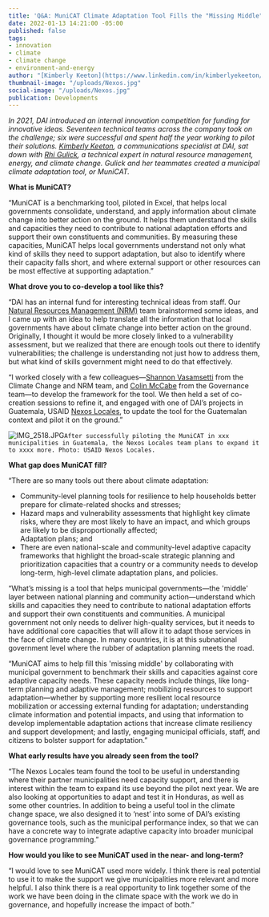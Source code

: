 ```yaml
---
title: 'Q&A: MuniCAT Climate Adaptation Tool Fills the "Missing Middle"'
date: 2022-01-13 14:21:00 -05:00
published: false
tags:
- innovation
- climate
- climate change
- environment-and-energy
author: "[Kimberly Keeton](https://www.linkedin.com/in/kimberlyekeeton/)"
thumbnail-image: "/uploads/Nexos.jpg"
social-image: "/uploads/Nexos.jpg"
publication: Developments
---
```


*In 2021, DAI introduced an internal innovation competition for funding for innovative ideas. Seventeen technical teams across the company took on the challenge; six were successful and spent half the year working to pilot their solutions. [Kimberly Keeton](https://www.linkedin.com/in/kimberlyekeeton/), a communications specialist at DAI, sat down with [Rhi Gulick](https://www.dai.com/who-we-are/our-team/rhiannon-gulick), a technical expert in natural resource management, energy, and climate change. Gulick and her teammates created a municipal climate adaptation tool, or MuniCAT.* 


 


**What is MuniCAT?** 

“MuniCAT is a benchmarking tool, piloted in Excel, that helps local governments consolidate, understand, and apply information about climate change into better action on the ground. It helps them understand the skills and capacities they need to contribute to national adaptation efforts and support their own constituents and communities. By measuring these capacities, MuniCAT helps local governments understand not only what kind of skills they need to support adaptation, but also to identify where their capacity falls short, and where external support or other resources can be most effective at supporting adaptation.” 

**What drove you to co-develop a tool like this?**  

“DAI has an internal fund for interesting technical ideas from staff. Our [Natural Resources Management (NRM)](https://www.dai.com/our-work/solutions/environment-solutions/natural-resource-management) team brainstormed some ideas, and I came up with an idea to help translate all the information that local governments have about climate change into better action on the ground. Originally, I thought it would be more closely linked to a vulnerability assessment, but we realized that there are enough tools out there to identify vulnerabilities; the challenge is understanding not just how to address them, but what kind of skills government might need to do that effectively. 

“I worked closely with a few colleagues—[Shannon Vasamsetti](https://www.dai.com/who-we-are/our-team/shannon-Vasamsetti) from the Climate Change and NRM team, and [Colin McCabe](https://www.dai.com/who-we-are/our-team/colin-mccabe) from the Governance team—to develop the framework for the tool. We then held a set of co-creation sessions to refine it, and engaged with one of DAI’s projects in Guatemala, USAID [Nexos Locales](https://www.dai.com/our-work/projects/guatemala-nexos-locales), to update the tool for the Guatemalan context and pilot it on the ground.”

![IMG_2518.JPG](/uploads/IMG_2518.JPG)`After successfully piloting the MuniCAT in xxx municipalities in Guatemala, the Nexos Locales team plans to expand it to xxxx more. Photo: USAID Nexos Locales.`

**What gap does MuniCAT fill?**  

“There are so many tools out there about climate adaptation: 

* Community-level planning tools for resilience to help households better prepare for climate-related shocks and stresses;  
* Hazard maps and vulnerability assessments that highlight key climate risks, where they are most likely to have an impact, and which groups are likely to be disproportionally affected;  
Adaptation plans; and 
* There are even national-scale and community-level adaptive capacity frameworks that highlight the broad-scale strategic planning and prioritization capacities that a country or a community needs to develop long-term, high-level climate adaptation plans, and policies.  
 
“What’s missing is a tool that helps municipal governments—the 'middle' layer between national planning and community action—understand which skills and capacities they need to contribute to national adaptation efforts and support their own constituents and communities. A municipal government not only needs to deliver high-quality services, but it needs to have additional core capacities that will allow it to adapt those services in the face of climate change. In many countries, it is at this subnational government level where the rubber of adaptation planning meets the road.

“MuniCAT aims to help fill this 'missing middle' by collaborating with municipal government to benchmark their skills and capacities against core adaptive capacity needs. These capacity needs include things, like long-term planning and adaptive management; mobilizing resources to support adaptation—whether by supporting more resilient local resource mobilization or accessing external funding for adaptation; understanding climate information and potential impacts, and using that information to develop implementable adaptation actions that increase climate resiliency and support development; and lastly, engaging municipal officials, staff, and citizens to bolster support for adaptation.” 

**What early results have you already seen from the tool?**  

“The Nexos Locales team found the tool to be useful in understanding where their partner municipalities need capacity support, and there is interest within the team to expand its use beyond the pilot next year. We are also looking at opportunities to adapt and test it in Honduras, as well as some other countries. In addition to being a useful tool in the climate change space, we also designed it to ‘nest’ into some of DAI’s existing governance tools, such as the municipal performance index, so that we can have a concrete way to integrate adaptive capacity into broader municipal governance programming.” 

**How would you like to see MuniCAT used in the near- and long-term?**

“I would love to see MuniCAT used more widely. I think there is real potential to use it to make the support we give municipalities more relevant and more helpful. I also think there is a real opportunity to link together some of the work we have been doing in the climate space with the work we do in governance, and hopefully increase the impact of both.” 
